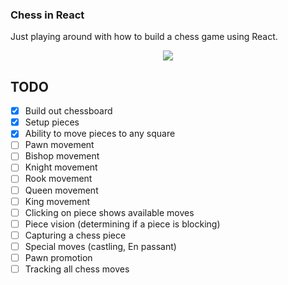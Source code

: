 ### Chess in React

Just playing around with how to build a chess game using React.

<div align="center">
  <img src="https://emojipedia-us.s3.dualstack.us-west-1.amazonaws.com/thumbs/120/samsung/320/black-chess-knight_265e.png" />
</div>

## TODO

- [x] Build out chessboard
- [x] Setup pieces
- [x] Ability to move pieces to any square
- [ ] Pawn movement
- [ ] Bishop movement
- [ ] Knight movement
- [ ] Rook movement
- [ ] Queen movement
- [ ] King movement
- [ ] Clicking on piece shows available moves
- [ ] Piece vision (determining if a piece is blocking)
- [ ] Capturing a chess piece
- [ ] Special moves (castling, En passant)
- [ ] Pawn promotion
- [ ] Tracking all chess moves
